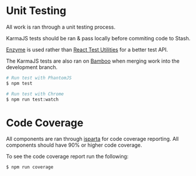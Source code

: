 # Unit Testing

All work is ran through a unit testing process. 

KarmaJS tests should be ran & pass locally before commiting code to Stash. 

[Enzyme](https://github.com/airbnb/enzyme) is used rather than [React Test Utilities](https://facebook.github.io/react/docs/test-utils.html) for a better test API.

The KarmaJS tests are also ran on [Bamboo](https://tools.sapient.com/bamboo/browse/CGDMP-CPPL) when merging work into the development branch.

```bash
# Run test with PhantomJS
$ npm test

# Run test with Chrome
$ npm run test:watch
```


# Code Coverage

All components are ran through [isparta](https://github.com/douglasduteil/isparta) for code coverage reporting. All components should have 90% or higher code coverage.

To see the code coverage report run the following:

```bash
$ npm run coverage
```
